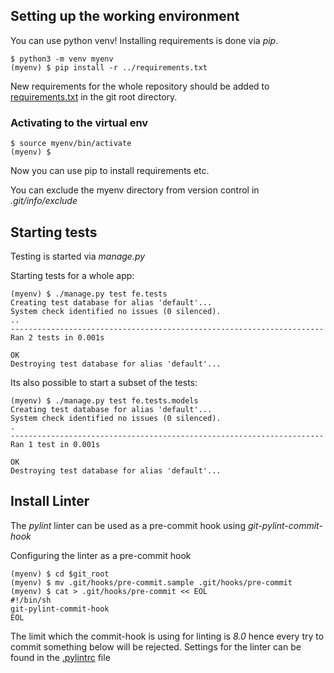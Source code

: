 ## Setting up the working environment

You can use python venv!
Installing requirements is done via *pip*.

```shell
$ python3 -m venv myenv
(myenv) $ pip install -r ../requirements.txt
```

New requirements for the whole repository should be added to [requirements.txt](requirements.txt) in the git root directory.

### Activating to the virtual env

```shell
$ source myenv/bin/activate
(myenv) $
```

Now you can use pip to install requirements etc.

You can exclude the myenv directory from version control in *.git/info/exclude*

## Starting tests

Testing is started via *manage.py*

Starting tests for a whole app:

```shell
(myenv) $ ./manage.py test fe.tests
Creating test database for alias 'default'...
System check identified no issues (0 silenced).
..
----------------------------------------------------------------------
Ran 2 tests in 0.001s

OK
Destroying test database for alias 'default'...
```

Its also possible to start a subset of the tests:
```Shell
(myenv) $ ./manage.py test fe.tests.models
Creating test database for alias 'default'...
System check identified no issues (0 silenced).
.
----------------------------------------------------------------------
Ran 1 test in 0.001s

OK
Destroying test database for alias 'default'...
```

## Install Linter

The *pylint* linter can be used as a pre-commit hook using *git-pylint-commit-hook*

Configuring the linter as a pre-commit hook
```shell
(myenv) $ cd $git_root
(myenv) $ mv .git/hooks/pre-commit.sample .git/hooks/pre-commit
(myenv) $ cat > .git/hooks/pre-commit << EOL
#!/bin/sh
git-pylint-commit-hook
EOL
```

The limit which the commit-hook is using for linting is *8.0* hence every try to commit something below will be rejected.
Settings for the linter can be found in the [.pylintrc](.pylintrc) file

